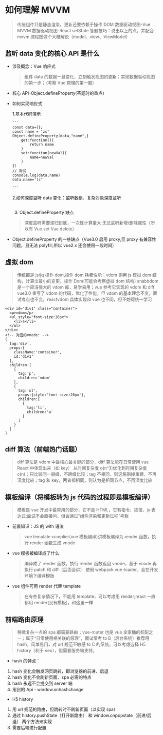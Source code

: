 # 如何理解 MVVM

> 传统组件只是静态渲染，更新还要依赖于操作 DOM
> 数据驱动视图-Vue MVVM
> 数据驱动视图-React setState
> 答题技巧：说出以上的点，并配合 mvvm 流程图做个大概解说（model、view、ViewModel）

## 监听 data 变化的核心 API 是什么

- 涉及概念：Vue 响应式

  > 组件 data 的数据一旦变化，立刻触发视图的更新；实现数据驱动视图的第一步；（考察 Vue 原理的第一题）

- 核心 API-Object.defineProperty(答题时的重点)
- 如何实现响应式

  1.基本代码演示

      ```
      const data={};
      const name = 'zs'
      Object.defineProperty(data,"name",{
          get:function(){
              return name
          }
          set:function(newVal){
              name=newVal
          }
      })
      // 测试
      console.log(data.name)
      data.name='ls'

      ```

  2.如何深度监听 data 变化：监听数组、复杂对象深度监听

  ```

  ```

  3. Object.defineProperty 缺点

  > 深度监听需要递归到底，一次性计算量大
  > 无法监听新增/删除属性（所以有 Vue.set Vue.delete）

- Object.defineProperty 的一些缺点（Vue3.0 启用 proxy,但 proxy 有兼容性问题，且无法 polyfill,所以 vue2.x 还会使用一段时间）

## 虚拟 dom

> 传统都是 js/jq 操作 dom,操作 dom 耗费性能；vdom 则用 js 模拟 dom 结构，计算出最小的变更，操作 Dom(可能会考察虚拟 dom 结构)
> snabbdom 是一个简洁强大的 vdom 库，易学易用；vue 参考它实现的 vdom 和 diff
> vue3.0 重写了 vdom 的代码，优化了性能，但 vdom 的基本理念不变，面试考点也不变，reactvdom 具体实现和 vue 也不同，但不妨碍统一学习

```
<div id="div1" class="container">
  <p>vdom</p>
  <ul style="font-size:20px">
    <li>a</li>
  </ul>
</div>
<!-- 对应的vnode: -->
{
  tag:'div',
  props:{
    className:'container',
    id:'div1'
  },
  children:[
    {
      tag:'p',
      children:'vdom'
    },
    {
      tag:'ul',
      props:{style:'font-size:20px'},
      children:[
        {
          tag:'li',
          children:'a'
        }
      ]
    }
  ]
}
```

## diff 算法（前端热门话题）

> diff 算法是 vdom 中最核心最关键的部分，diff 算法能在日常使用 vue React 中体现出来（如 key）
> 从时间复杂度 o(n^3)优化到时间复杂度 o(n)；只比较同一层级，不跨级比较；tag 不相同，则这届删掉重建，不再深度比较；tag 和 key，两者都相同，则认为是相同节点，不再深度比较

## 模板编译（将模板转为 js 代码的过程即是模板编译）

> 模板是 vue 开发中最常用的部分，它不是 HTML，它有指令、插值、js 表达式;面试不会直接问，但会通过“组件渲染和更新过程”考察

- 前置知识：JS 的 with 语法
  > vue template complier(vue 模板编译)讲模板编译为 render 函数，执行 render 函数生成 vnode
- vue 模板被编译成了什么

  > 编译成了 render 函数，执行 render 函数返回 vnode，基于 vnode 再执行 patch 和 diff（后面会讲）
  > 使用 webpack vue-loader，会在开发环境下编译模板

- vue 组件可用 render 代替 template
  > 在有些复杂情况下，不能用 template，可以考虑用 render;react 一直都用 render(没有模板)，和这里一样

## 前端路由原理

> 稍微复杂一点的 spa,都需要路由；vue-router 也是 vue 全家桶的标配之一；属于“日常使用相关联的原理”，面试常考
> to B（后台系统）推荐用 hash，简单易用，对 url 规范不敏感
> to C 的系统，可以考虑选择 H5 history（利于 seo），但需要服务端支持。

- hash 的特点：

1. hash 变化会触发网页跳转，即浏览器的前进、后退
2. hash 变化不会刷新页面，spa 必需的特点
3. hash 永远不会提交到 server 端
4. 用到的 Api - window.onhashchange

- H5 history

1. 用 url 规范的路由，但跳转时不刷新页面（以实现 spa）
2. 通过 history.pushState（打开新路由） 和 window.onpopstate（前进/后退） 两个方法来实现
3. 需要后端进行配置

<!-- # 问题

## 描述组件渲染和更新的过程

> 一个组件从初次渲染到页面，修改 data 触发更新过程如下：

1. 响应式：监听 data 属性 getter setter（包括数组） 2.模板编译：模板编译成 render 函数，执行生成 vnode
   3.vdom：patch(elem,vnode)和 patch(vnode,newVnode)
   > 过程中的要点

- 初次渲染过程
  > 初次渲染时如果使用了 vue-loader，那么在开发环境下就已经解析模板为 render 函数了，直接运行即可；否则就是在浏览器中进行解析；触发响应式，监听 data 属性 getter setter；执行 render 函数，生成 vnode，patch(elem,vnode)
- 更新过程
  > 修改 data，触发 setter;重新执行 render 函数，生成 newVnode;patch(vnode,newVnode)
- 异步渲染
  > 回顾\$nextTick,汇总 data 的修改，一次性更新视图，目的是减少 dom 操作次数，提高性能

## 双向数据绑定 v-model 的实现原理

-->
